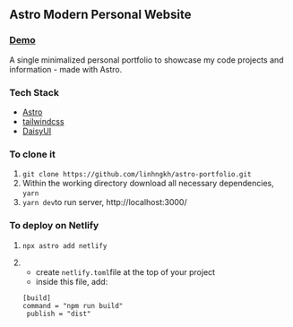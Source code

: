 ## Astro Modern Personal Website
### [Demo](https://linhportfolio101.netlify.app/)
A single minimalized personal portfolio to showcase my code projects and information - made with Astro.
### Tech Stack
- [Astro](https://astro.build)
- [tailwindcss](https://tailwindcss.com/)
- [DaisyUI](https://daisyui.com/)

### To clone it
1. ``git clone https://github.com/linhngkh/astro-portfolio.git``
2. Within the working directory download all necessary dependencies, ``yarn`` 
3. ``yarn dev``to run server, http://localhost:3000/
### To deploy on Netlify
1. ``npx astro add netlify``
2. * create ``netlify.toml``file at the top of your project
    * inside this file, add: 
    
    ``[build]``
    <br/>
    ``command = "npm run build"``
     <br/>
   `` publish = "dist"``


















